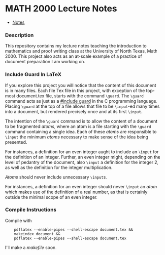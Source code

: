# MATH 2000 Lecture Notes

- [Notes](https://github.com/kbeserra/math2000/blob/main/document.pdf)

### Description
This repository contains my lecture notes teaching the introduction to mathematics and proof writing class at the University of North Texas, Math 2000.
This project also acts as an at-scale example of a practice of document preparation I am working on.

### Include Guard In LaTeX
If you explore this project you will notice that the content of this document is in many files.
Each file Tex file in this project, with exception of the top-most document.tex file, starts with the command `\guard`.
The `\guard` command acts as just as a [#include guard](https://en.wikipedia.org/wiki/Include_guard) in the C programming language.
Placing `\guard` at the top of a file allows that file to be `\input`-ed many times into a document, but rendered precisely once and at its first `\input`.

The intention of the `\guard` command is to allow the content of a document to be fragmented *atoms*, where an atom is a file starting with the `\guard` command containing a single idea.
Each of these *atoms* are responsible to `\input` the minimum *atoms* necessary to make sense of the idea being presented.

For instances, a definition for an even integer aught to include an `\input` for the definition of an integer.
Further, an even integer might, depending on the level of pedantry of the document, also `\input` a definition for the integer 2, as well as the definition for the integer multiplication.

*Atoms* should never include unnecessary `\input`s.

For instances, a definition for an even integer should never `\input` an *atom* which makes use of the definition of a real number, as that is certainly outside the minimal scope of an even integer.


### Compile Instructions
Compile with

        pdflatex --enable-pipes --shell-escape document.tex && 
        makeindex document && 
        pdflatex --enable-pipes --shell-escape document.tex

I'll make a *makefile* soon.
